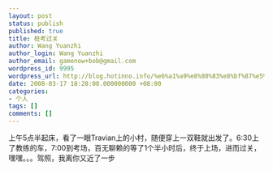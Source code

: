 ```yaml
---
layout: post
status: publish
published: true
title: 桩考过关
author: Wang Yuanzhi
author_login: Wang Yuanzhi
author_email: gamenow+bob@gmail.com
wordpress_id: 9995
wordpress_url: http://blog.hotinno.info/%e6%a1%a9%e8%80%83%e8%bf%87%e5%85%b3.html
date: 2008-03-17 18:28:00.000000000 +08:00
categories:
- 个人
tags: []
comments: []
---
```

<p>上午5点半起床，看了一眼Travian上的小村，随便穿上一双鞋就出发了。6:30上了教练的车，7:00到考场，百无聊赖的等了1个半小时后，终于上场，进而过关，嘿嘿。。。驾照，我离你又近了一步</p>
